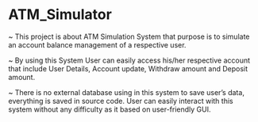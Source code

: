 # ATM_Simulator

~ This project is about ATM Simulation System that purpose is to simulate an account balance management of a respective user.

~ By using this System User can easily access his/her respective account that include User Details, Account update, Withdraw amount and Deposit amount.

~ There is no external database using in this system to save user’s data, everything is saved in source code. User can easily interact with this system without any difficulty as it based on user-friendly GUI.
